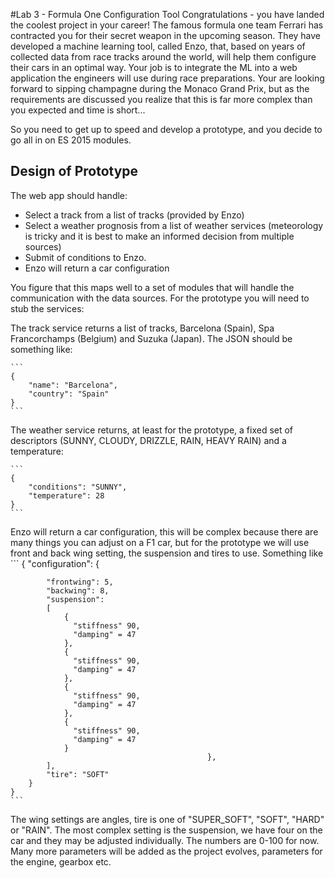 #Lab 3 - Formula One Configuration Tool
Congratulations - you have landed the coolest project in your career! 
The famous formula one team Ferrari has contracted you for their secret 
weapon in the upcoming season. They have developed a machine learning 
tool, called Enzo, that, based on years of collected data from race tracks around the 
world, will help them configure their cars in an optimal way. Your job 
is to integrate the ML into a web application the engineers will use 
during race preparations. Your are looking forward to sipping champagne 
during the Monaco Grand Prix, but as the requirements are discussed
you realize that this is far more complex than you expected and time is short...
  
So you need to get up to speed and develop a prototype, and you decide to 
go all in on ES 2015 modules.

## Design of Prototype
The web app should handle:
  
  * Select a track from a list of tracks (provided by Enzo)
  * Select a weather prognosis from a list of weather services (meteorology 
  is tricky and it is best to make an informed decision from multiple sources)
  * Submit of conditions to Enzo.
  * Enzo will return a car configuration

You figure that this maps well to a set of modules that will handle the communication 
with the data sources. For the prototype you will need to stub the services:
    
The track service returns a list of tracks, Barcelona (Spain), Spa Francorchamps (Belgium) and 
    Suzuka (Japan). The JSON should be something like:
    
    ``` 
    {
        "name": "Barcelona",
        "country": "Spain"
    }
    ``` 
 The weather service returns, at least for the prototype, a fixed set of 
     descriptors (SUNNY, CLOUDY, DRIZZLE, RAIN, HEAVY RAIN) and a temperature:
     
 
    ``` 
    {
        "conditions": "SUNNY",
        "temperature": 28
    }
    ``` 
  Enzo will return a car configuration, this will be complex because there are 
  many things you can adjust on a F1 car, but for the prototype we will use front and back wing 
  setting, the suspension and tires to use. Something like
    ``` 
    {
        "configuration": {
        
            "frontwing": 5,
            "backwing": 8,
            "suspension": 
            [
                {
                  "stiffness" 90,
                  "damping" = 47
                },
                {  
                  "stiffness" 90,
                  "damping" = 47
                },
                {
                  "stiffness" 90,
                  "damping" = 47
                },
                {
                  "stiffness" 90,
                  "damping" = 47
                }
                                                },
            ],
            "tire": "SOFT"
        }
    }
    ```   
The wing settings are angles, tire is one of "SUPER_SOFT", "SOFT", "HARD" or "RAIN". The most complex setting is 
the suspension, we have four on the car and they may be adjusted individually. The numbers are 0-100 for now. 
Many more parameters will be added as the project evolves, parameters for the engine, gearbox etc.

